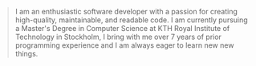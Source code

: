 > I am an enthusiastic software developer with a passion for creating high-quality, maintainable, and readable code. I am currently pursuing a Master's Degree in Computer Science at KTH Royal Institute of Technology in Stockholm, I bring with me over 7 years of prior programming experience and I am always eager to learn new new things.

